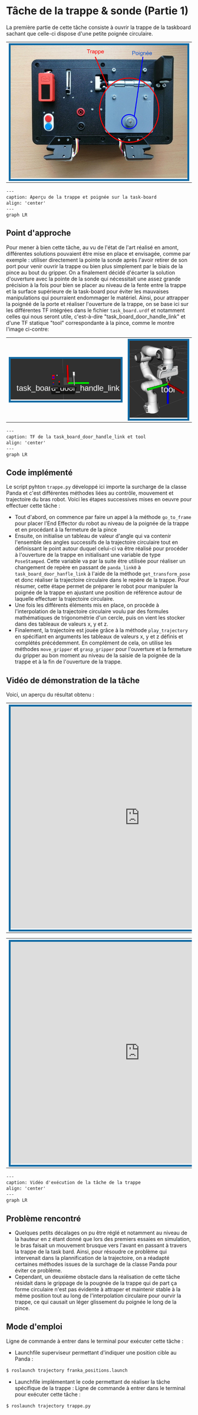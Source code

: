 # Tâche de la trappe & sonde (Partie 1)

La première partie de cette tâche consiste à ouvrir la trappe de la taskboard sachant que celle-ci dispose d'une petite poignée circulaire.

<style>
    .image
    {
        border: 5px solid #116aa4;
        border-raduis: 10px;
    }
</style>

<table align="center">
    <tr>
        <th>
        <div class="image">
            <img src="./img/trappe.png"/>
        </div>
        </th>
    </tr>
</table>

```{mermaid}
---
caption: Aperçu de la trappe et poignée sur la task-board
align: 'center'
---
graph LR

```

## Point d'approche

Pour mener à bien cette tâche, au vu de l'état de l'art réalisé en amont, différentes solutions pouvaient être mise en place et envisagée, comme par exemple : utiliser directement la pointe la sonde après l'avoir retirer de son port pour venir ouvrir la trappe ou bien plus simplement par le biais de la pince au bout du gripper.
On a finalement décidé d'écarter la solution d'ouverture avec la pointe de la sonde qui nécessitait une assez grande précision à la fois pour bien se placer au niveau de la fente entre la trappe et la surface supérieure de la task-board pour éviter les mauvaises manipulations qui pourraient endommager le matériel.
Ainsi, pour attrapper la poignéé de la porte et réaliser l'ouverture de la trappe, on se base ici sur les différentes TF intégrées dans le fichier `task_board.urdf` et notamment celles qui nous seront utile, c'est-à-dire "task_board_door_handle_link" et d'une TF statique "tool" correspondante à la pince, comme le montre l'image ci-contre: 


<table align="center" cellspacing="10" cellpadding="5">
    <tr>
        <th>
        <div class="image">
            <img src="./img/task_board_door_handle_link.png"/>
        </div>
        </th>
        <th>
        <div class="image">
            <img src="./img/TF_tool_trappe.png"/>
        </div>
        </th>
    </tr>
</table>


```{mermaid}
---
caption: TF de la task_board_door_handle_link et tool
align: 'center'
---
graph LR

```

## Code implémenté

Le script pyhton `trappe.py` développé ici importe la surcharge de la classe Panda et c'est différentes méthodes liées au contrôle, mouvement et trajectoire du bras robot. Voici les étapes successives mises en oeuvre pour effectuer cette tâche : 
- Tout d'abord, on commence par faire un appel à la méthode `go_to_frame` pour placer l'End Effector du robot au niveau de la poignée de la trappe et en procédant à la fermeture de la pince 
- Ensuite, on initialise un tableau de valeur d'angle qui va contenir l'ensemble des angles  successifs de la trajectoire circulaire tout en définissant le point autour duquel celui-ci va être réalisé pour procéder à l'ouverture de la trappe en initialisant une variable de type `PoseStamped`. Cette variable va par la suite être utilisée pour réaliser un changement de repère en passant de `panda_link0` à `task_board_door_hanfle_link` à l'aide de la méthode `get_transform_pose` et donc réaliser la trajectoire circulaire dans le repère de la trappe. Pour résumer, cette étape permet de préparer le robot pour manipuler la poignée de la trappe en ajustant une position de référence autour de laquelle effectuer la trajectoire circulaire.
- Une fois les différents éléments mis en place, on procède à l'interpolation de la trajectoire circulaire voulu par des formules mathématiques de trigonométrie d'un cercle, puis on vient les stocker dans des tableaux de valeurs x, y et z.
- Finalement, la trajectoire est jouée grâce à la méthode `play_trajectory` en spécifiant en arguments les tableaux de valeurs x, y et z définis et complétés précédemment. 
En complément de cela, on utilise les méthodes `move_gripper` et `grasp_gripper` pour l'ouverture et la fermeture du gripper au bon moment au niveau de la saisie de la poignée de la trappe et à la fin de l'ouverture de la trappe.

## Vidéo de démonstration de la tâche

Voici, un aperçu du résultat obtenu : 

<table align="center" cellspacing="10" cellpadding="5">
    <tr>
        <th>
            <div class="image">
            <iframe width="700" height="600" src="https://drive.google.com/file/d/1KBu7pz3RlvSMA3S5E7F3fDo0CSZ_EgRs/preview" frameborder="0" allow="autoplay; encrypted-media" allowfullscreen></iframe>
            </div>
        </th>
        <th>
            <div class="image">
            <iframe width="700" height="600" src="https://drive.google.com/file/d/1_XLY4vAW6Nl6Hj2ZuWd-VnLHYXU9j9nX/preview" frameborder="0" allow="autoplay; encrypted-media" allowfullscreen></iframe>
            </div>
        </th>
    </tr>
</table>
<table align="center">
    <tr>
        <th>
            <div class="image">
            <iframe width="700" height="600" src="https://drive.google.com/file/d/1Su7MCmiW78S82v6dwqasUdwLzUAno0r0/preview" frameborder="0" allow="autoplay; encrypted-media" allowfullscreen></iframe>
            </div>
        </th>
    </tr>
</table>

```{mermaid}
---
caption: Vidéo d'exécution de la tâche de la trappe
align: 'center'
---
graph LR

```

## Problème rencontré

- Quelques petits décalages on pu être réglé et notamment au niveau de la hauteur en z étant donné que lors des premiers essaies en simulation, le bras faisait un mouvement brusque vers l'avant en passant à travers la trappe de la task bard.
Ainsi, pour résoudre ce problème qui intervenait dans la plannification de la trajectoire, on a réadapté certaines méthodes issues de la surchage de la classe Panda pour éviter ce problème. 
- Cependant, un deuxième obstacle dans la réalisation de cette tâche résidait dans le grippage de la pougnée de la trappe qui de part ça forme circulaire n'est pas évidente à attraper et maintenir stable à la même position tout au long de l'interpolation circulaire pour ourvir la trappe, ce qui causait un léger glissement du poignée le long de la pince.

## Mode d'emploi

Ligne de commande à entrer dans le terminal pour exécuter cette tâche : 
- Launchfile superviseur permettant d'indiquer une position cible au Panda : 
```bash
$ roslaunch trajectory franka_positions.launch
```
- Launchfile implémentant le code permettant de réaliser la tâche spécifique de la trappe : 
Ligne de commande à entrer dans le terminal pour exécuter cette tâche : 
```bash
$ roslaunch trajectory trappe.py
```
